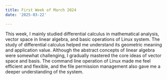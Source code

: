 ```yaml
---
title: First Week of March 2024
date: '2025-03-22'

---
```


This week, I mainly studied differential calculus in mathematical analysis, vector space in linear algebra, and basic operations of Linux system. The study of differential calculus helped me understand its geometric meaning and application value. Although the abstract concepts of linear algebra were somewhat challenging, I gradually mastered the core ideas of vector space and basis. The command line operation of Linux made me feel efficient and flexible, and the file permission management also gave me a deeper understanding of the system.